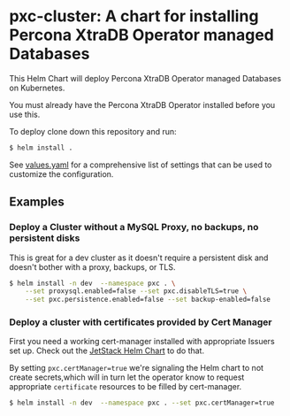 # pxc-cluster: A chart for installing Percona XtraDB Operator managed Databases

This Helm Chart will deploy Percona XtraDB Operator managed Databases on Kubernetes.

You must already have the Percona XtraDB Operator installed before you use this.

To deploy clone down this repository and run:

```bash
$ helm install .
```

See [values.yaml](./values.yaml) for a comprehensive list of settings that can be used to customize the configuration.

## Examples

### Deploy a Cluster without a MySQL Proxy, no backups, no persistent disks

This is great for a dev cluster as it doesn't require a persistent disk and doesn't bother with a proxy, backups, or TLS.

```bash
$ helm install -n dev  --namespace pxc . \
    --set proxysql.enabled=false --set pxc.disableTLS=true \
    --set pxc.persistence.enabled=false --set backup-enabled=false
```

### Deploy a cluster with certificates provided by Cert Manager

First you need a working cert-manager installed with appropriate Issuers set up. Check out the [JetStack Helm Chart](https://hub.helm.sh/charts/jetstack/cert-manager) to do that.

By setting `pxc.certManager=true` we're signaling the Helm chart to not create secrets,which will in turn let the operator know to request appropriate `certificate` resources to be filled by cert-manager.

```bash
$ helm install -n dev  --namespace pxc . --set pxc.certManager=true
```
